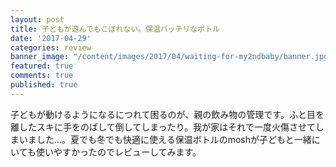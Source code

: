 ```yaml
---
layout: post
title: 子どもが遊んでもこぼれない。保温バッチリなボトル
date: '2017-04-29'
categories: review
banner_image: "/content/images/2017/04/waiting-for-my2ndbaby/banner.jpg"
featured: true
comments: true
published: true
---
```


子どもが動けるようになるにつれて困るのが、親の飲み物の管理です。ふと目を離したスキに手をのばして倒してしまったり。我が家はそれで一度火傷させてしまいました…。夏でも冬でも快適に使える保温ボトルのmoshが子どもと一緒にいても使いやすかったのでレビューしてみます。

<!--more-->

